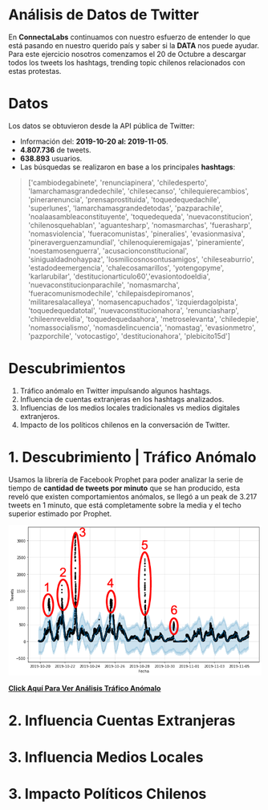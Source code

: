 # Análisis de Datos de Twitter  
 En **ConnectaLabs** continuamos con nuestro esfuerzo de entender lo que está pasando en nuestro querido país y saber si la **DATA** nos puede ayudar. Para este ejercicio nosotros comenzamos el 20 de Octubre a descargar todos los tweets los hashtags, trending topic chilenos relacionados con estas protestas.

# Datos

Los datos se obtuvieron desde la API pública de Twitter:
- Información del: **2019-10-20 al: 2019-11-05**.
- **4.807.736** de tweets.
- **638.893** usuarios.
- Las búsquedas se realizaron en base a los principales **hashtags**:

> ['cambiodegabinete', 'renunciapinera', 'chiledesperto',
> 'lamarchamasgrandedechile', 'chilesecanso', 'chilequierecambios',
> 'pinerarenuncia', 'prensaprostituida', 'toquedequedachile',
> 'superlunes', 'lamarchamasgrandedetodas', 'pazparachile',
> 'noalaasambleaconstituyente', 'toquedequeda', 'nuevaconstitucion',
> 'chilenosquehablan', 'aguantesharp', 'nomasmarchas', 'fuerasharp',
> 'nomasviolencia', 'fueracomunistas', 'pineralies', 'evasionmasiva',
> 'pineraverguenzamundial', 'chilenoquieremigajas', 'pineramiente',
> 'noestamosenguerra', 'acusacionconstitucional', 'sinigualdadnohaypaz',
> 'losmilicosnosontusamigos', 'chileseaburrio', 'estadodeemergencia',
> 'chalecosamarillos', 'yotengopyme', 'karlarubilar',
> 'destitucionarticulo60','evasiontodoeldia',
> 'nuevaconstitucionparachile', 'nomasmarcha', 'fueracomunismodechile',
> 'chilepaisdepiromanos', 'militaresalacalleya', 'nomasencapuchados',
> 'izquierdagolpista', 'toquedequedatotal', 'nuevaconstitucionahora',
> 'renunciasharp', 'chileenreveldia', 'toquedequedaahora',
> 'metroselevanta', 'chiledepie', 'nomassocialismo',
> 'nomasdelincuencia', 'nomastag', 'evasionmetro', 'pazporchile',
> 'votocastigo', 'destitucionahora', 'plebicito15d']
  
# Descubrimientos  
  

 1. Tráfico anómalo en Twitter impulsando algunos hashtags.
 2. Influencia de cuentas extranjeras en los hashtags analizados.
 3. Influencias de los medios locales tradicionales vs medios digitales extranjeros.
 4. Impacto de los políticos chilenos en la conversación de Twitter.
   
 # 1. Descubrimiento | Tráfico Anómalo

Usamos la librería de Facebook Prophet para poder analizar la serie de tiempo de **cantidad de tweets por minuto** que se han producido, esta reveló que existen comportamientos anómalos, se llegó a un peak de 3.217 tweets en 1 minuto, que está completamente sobre la media y el techo superior estimado por Prophet.

![anomalia 01](https://raw.githubusercontent.com/connectalabs/riots_chile_analisis/master/plots/ts_anomaly_mark.png)

[**Click Aquí Para Ver Análisis Tráfico Anómalo**](https://github.com/connectalabs/riots_chile_analisis/blob/master/time_series_twitter_analisis.ipynb)

# 2. Influencia Cuentas Extranjeras



# 3. Influencia Medios Locales



# 3. Impacto Políticos Chilenos